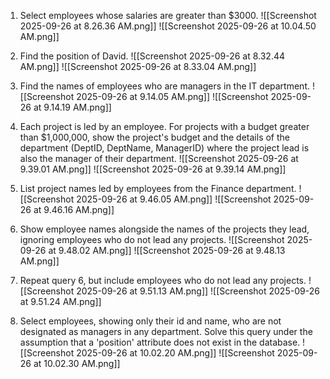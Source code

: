 1. Select employees whose salaries are greater than $3000.
![[Screenshot 2025-09-26 at 8.26.36 AM.png]]
![[Screenshot 2025-09-26 at 10.04.50 AM.png]]

<div style='page-break-after: always;'></div>

2. Find the position of David.
![[Screenshot 2025-09-26 at 8.32.44 AM.png]]
![[Screenshot 2025-09-26 at 8.33.04 AM.png]]
<div style='page-break-after: always;'></div>

3. Find the names of employees who are managers in the IT department.
![[Screenshot 2025-09-26 at 9.14.05 AM.png]]
![[Screenshot 2025-09-26 at 9.14.19 AM.png]]

<div style='page-break-after: always;'></div>

4. Each project is led by an employee. For projects with a budget greater than $1,000,000, show the project's budget and the details of the department (DeptID, DeptName, ManagerID) where the project lead is also the manager of their department.
![[Screenshot 2025-09-26 at 9.39.01 AM.png]]
![[Screenshot 2025-09-26 at 9.39.14 AM.png]]

<div style='page-break-after: always;'></div>

5. List project names led by employees from the Finance department.
![[Screenshot 2025-09-26 at 9.46.05 AM.png]]
![[Screenshot 2025-09-26 at 9.46.16 AM.png]]

<div style='page-break-after: always;'></div>

6. Show employee names alongside the names of the projects they lead, ignoring employees who do not lead any projects.
![[Screenshot 2025-09-26 at 9.48.02 AM.png]]
![[Screenshot 2025-09-26 at 9.48.13 AM.png]]

<div style='page-break-after: always;'></div>

7. Repeat query 6, but include employees who do not lead any projects.
![[Screenshot 2025-09-26 at 9.51.13 AM.png]]
![[Screenshot 2025-09-26 at 9.51.24 AM.png]]

<div style='page-break-after: always;'></div>

8. Select employees, showing only their id and name, who are not designated as managers in any department. Solve this query under the assumption that a 'position' attribute does not exist in the database.
![[Screenshot 2025-09-26 at 10.02.20 AM.png]]
![[Screenshot 2025-09-26 at 10.02.30 AM.png]]
